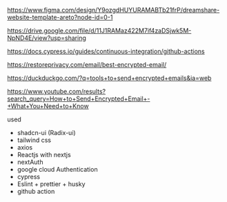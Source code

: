 https://www.figma.com/design/Y9ozgdHUYURAMABTb21frP/dreamshare-website-template-areto?node-id=0-1

https://drive.google.com/file/d/11J1RAMaz422M7if4zaDSjwk5M-NpND4E/view?usp=sharing

https://docs.cypress.io/guides/continuous-integration/github-actions

https://restoreprivacy.com/email/best-encrypted-email/

https://duckduckgo.com/?q=tools+to+send+encrypted+emails&ia=web

https://www.youtube.com/results?search_query=How+to+Send+Encrypted+Email+-+What+You+Need+to+Know

used

-  shadcn-ui (Radix-ui)
-  tailwind css
-  axios
-  Reactjs with nextjs
-  nextAuth
-  google cloud Authentication
-  cypress
-  Eslint + prettier + husky
-  github action
